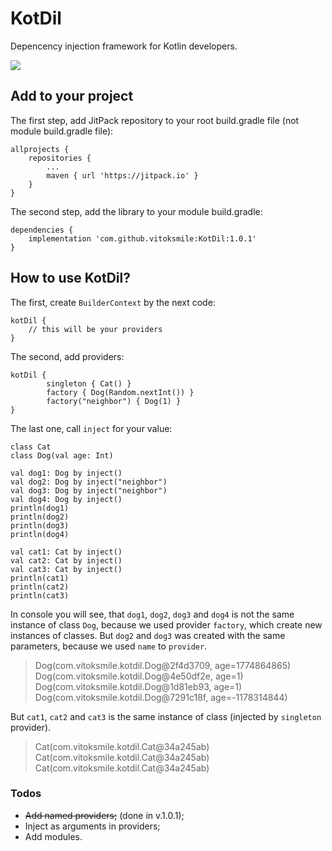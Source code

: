 # KotDil

Depencency injection framework for Kotlin developers.

[![](https://jitpack.io/v/vitoksmile/KotDil.svg)](https://jitpack.io/#vitoksmile/KotDil)

## Add to your project
The first step, add JitPack repository to your root build.gradle file (not module build.gradle file):
```
allprojects {
	repositories {
		...
		maven { url 'https://jitpack.io' }
	}
}
```
The second step, add the library to your module build.gradle:
```
dependencies {
	implementation 'com.github.vitoksmile:KotDil:1.0.1'
}
```

## How to use KotDil?
The first, create `BuilderContext` by the next code:
```
kotDil {
    // this will be your providers
}
```

The second, add providers:
```
kotDil {
        singleton { Cat() }
        factory { Dog(Random.nextInt()) }
		factory("neighbor") { Dog(1) }
}
```

The last one, call `inject` for your value:
```
class Cat
class Dog(val age: Int)

val dog1: Dog by inject()
val dog2: Dog by inject("neighbor")
val dog3: Dog by inject("neighbor")
val dog4: Dog by inject()
println(dog1)
println(dog2)
println(dog3)
println(dog4)

val cat1: Cat by inject()
val cat2: Cat by inject()
val cat3: Cat by inject()
println(cat1)
println(cat2)
println(cat3)
```
In console you will see, that `dog1`, `dog2`, `dog3` and `dog4` is not the same instance of class `Dog`, because we used provider `factory`, which create new instances of classes.  But `dog2` and `dog3` was created with the same parameters, because we used `name` to `provider`.
> Dog(com.vitoksmile.kotdil.Dog@2f4d3709, age=1774864865)
> Dog(com.vitoksmile.kotdil.Dog@4e50df2e, age=1)
> Dog(com.vitoksmile.kotdil.Dog@1d81eb93, age=1)
> Dog(com.vitoksmile.kotdil.Dog@7291c18f, age=-1178314844)

But `cat1`, `cat2` and `cat3` is the same instance of class (injected by `singleton` provider).
> Cat(com.vitoksmile.kotdil.Cat@34a245ab)
> Cat(com.vitoksmile.kotdil.Cat@34a245ab)
> Cat(com.vitoksmile.kotdil.Cat@34a245ab)


### Todos

 - ~~Add named providers;~~ (done in v.1.0.1);
 - Inject as arguments in providers;
 - Add modules.